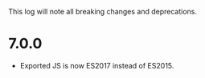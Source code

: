 This log will note all breaking changes and deprecations.

# 7.0.0
- Exported JS is now ES2017 instead of ES2015.
